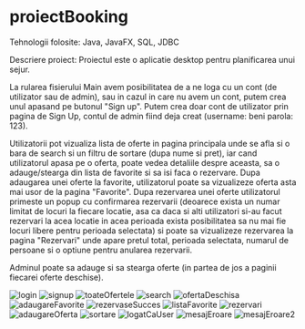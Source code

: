 # proiectBooking

Tehnologii folosite: Java, JavaFX, SQL, JDBC


Descriere proiect:
  Proiectul este o aplicatie desktop pentru planificarea unui sejur.
  
  La rularea fisierului Main avem posibilitatea de a ne loga cu un cont (de utilizator sau de admin), sau in cazul in care nu avem un cont, putem crea unul apasand pe butonul "Sign up". Putem crea doar cont de utilizator prin pagina de Sign Up, contul de admin fiind deja creat (username: beni parola: 123).
  
  Utilizatorii pot vizualiza lista de oferte in pagina principala unde se afla si o bara de search si un filtru de sortare (dupa nume si pret), iar cand utilizatorul apasa pe o oferta, poate vedea detaliile despre aceasta, sa o adauge/stearga din lista de favorite si sa isi faca o rezervare.
  Dupa adaugarea unei oferte la favorite, utilizatorul poate sa vizualizeze oferta asta mai usor de la pagina "Favorite".
  Dupa rezervarea unei oferte utilizatorul primeste un popup cu confirmarea rezervarii (deoarece exista un numar limitat de locuri la fiecare locatie, asa ca daca si alti utilizatori si-au facut rezervari la acea locatie in acea perioada exista posibilitatea sa nu mai fie locuri libere pentru perioada selectata) si poate sa vizualizeze rezervarea la pagina "Rezervari" unde apare pretul total, perioada selectata, numarul de persoane si o optiune pentru anularea rezervarii.
  
  Adminul poate sa adauge si sa stearga oferte (in partea de jos a paginii fiecarei oferte deschise).

![login](https://github.com/beni0104/proiect_pi/assets/105773450/cadedbd2-413b-430d-99a2-685dac07f6de)
![signup](https://github.com/beni0104/proiect_pi/assets/105773450/f9cd7215-6c5e-47b8-9af1-e44dc826f070)
![toateOfertele](https://github.com/beni0104/proiect_pi/assets/105773450/13add21a-46fd-442c-8864-1751eaa49cd5)
![search](https://github.com/beni0104/proiect_pi/assets/105773450/a046bab3-a2fd-4314-830a-fd44810e9566)
![ofertaDeschisa](https://github.com/beni0104/proiect_pi/assets/105773450/47ede6ee-ebdb-4f44-9c45-b4ae5e6d4571)
![adaugareFavorite](https://github.com/beni0104/proiect_pi/assets/105773450/32f41a4f-349a-4886-9df4-040dc1249a73)
![rezervaseSucces](https://github.com/beni0104/proiect_pi/assets/105773450/ab527f36-535f-40c8-abb3-7108cbd5458c)
![listaFavorite](https://github.com/beni0104/proiect_pi/assets/105773450/85099f2d-4b4f-4df5-9181-9dfe266f0d2a)
![rezervari](https://github.com/beni0104/proiect_pi/assets/105773450/43933dba-9a11-4fd4-8818-73a2ec7ae160)
![adaugareOferta](https://github.com/beni0104/proiect_pi/assets/105773450/6e76628a-373c-4ea3-ac86-3d43708396df)
![sortare](https://github.com/beni0104/proiect_pi/assets/105773450/0bb03531-b2b7-4c39-b6bc-6817de6d4b87)
![logatCaUser](https://github.com/beni0104/proiect_pi/assets/105773450/4afc2ca5-52b1-4b70-aab1-0ca3c1939b12)
![mesajEroare](https://github.com/beni0104/proiect_pi/assets/105773450/0dac5f87-66e9-4d51-909f-080254170127)
![mesajEroare2](https://github.com/beni0104/proiect_pi/assets/105773450/ca6634d5-9755-4a2c-b1cb-aa609f1f243d)
